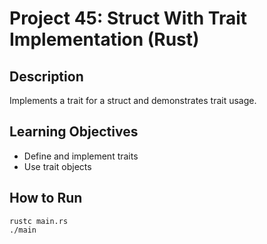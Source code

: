 # Project 45: Struct With Trait Implementation (Rust)

## Description
Implements a trait for a struct and demonstrates trait usage.

## Learning Objectives
- Define and implement traits
- Use trait objects

## How to Run
```
rustc main.rs
./main
```
